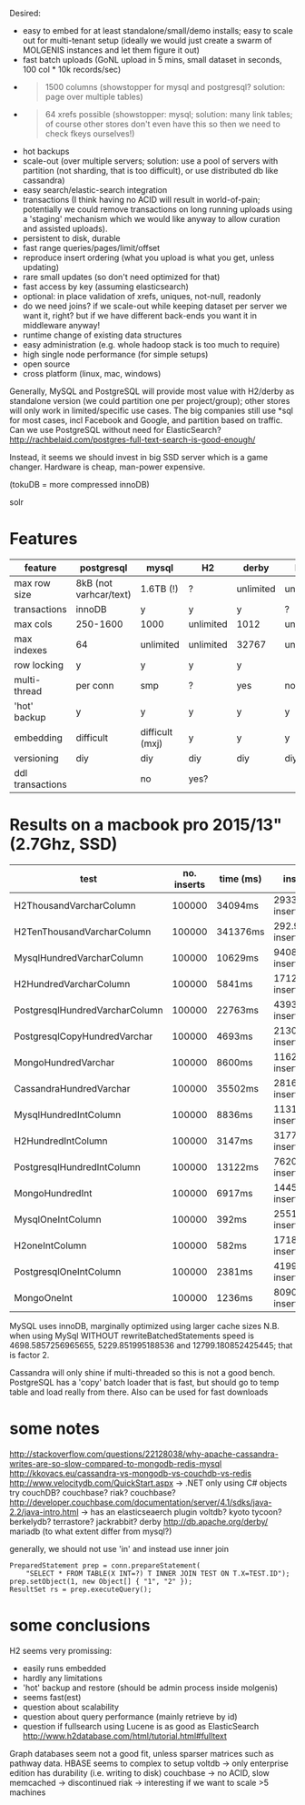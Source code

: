 Desired: 
* easy to embed for at least standalone/small/demo installs; easy to scale out for multi-tenant setup
(ideally we would just create a swarm of MOLGENIS instances and let them figure it out)
* fast batch uploads (GoNL upload in 5 mins, small dataset in seconds, 100 col * 10k records/sec)
* > 1500 columns (showstopper for mysql and postgresql? solution: page over multiple tables)
* > 64 xrefs possible (showstopper: mysql; solution: many link tables; of course other stores don't even have this so then we need to check fkeys ourselves!)
* hot backups
* scale-out (over multiple servers; solution: use a pool of servers with partition (not sharding, that is too difficult), or use distributed db like cassandra)
* easy search/elastic-search integration
* transactions (I think having no ACID will result in world-of-pain; potentially we could remove transactions on long running uploads using a 'staging' mechanism which we would like anyway to allow curation and assisted uploads).
* persistent to disk, durable
* fast range queries/pages/limit/offset
* reproduce insert ordering (what you upload is what you get, unless updating)
* rare small updates (so don't need optimized for that)
* fast access by key (assuming elasticsearch)
* optional: in place validation of xrefs, uniques, not-null, readonly
* do we need joins? if we scale-out while keeping dataset per server we want it, right? but if we have different back-ends you want it in middleware anyway!
* runtime change of existing data structures
* easy administration (e.g. whole hadoop stack is too much to require)
* high single node performance (for simple setups)
* open source
* cross platform (linux, mac, windows)

Generally, MySQL and PostgreSQL will provide most value with H2/derby as standalone version (we could partition one per project/group); other stores will only work in limited/specific use cases. The big companies still use *sql for most cases, incl Facebook and Google, and partition based on traffic.
Can we use PostgreSQL without need for ElasticSearch? http://rachbelaid.com/postgres-full-text-search-is-good-enough/

Instead, it seems we should invest in big SSD server which is a game changer. Hardware is cheap, man-power expensive.

(tokuDB = more compressed innoDB)

solr

# Features

| feature | postgresql | mysql | H2 | derby | hsql |
|---------|------------|-------|----|-------|------|
| max row size | 8kB (not varhcar/text) | 1.6TB (!) | ? | unlimited | unlimited |
| transactions | innoDB | y | y | y | ? |
| max cols | 250-1600 | 1000 | unlimited |1012 | unlimited |
| max indexes | 64 | unlimited | unlimited | 32767 | unlimited |
| row locking | y | y | y | y |
| multi-thread | per conn | smp | ? | yes | no |
| 'hot' backup | y | y | y | y | y |
| embedding | difficult | difficult (mxj) | y | y | y |
| versioning | diy | diy | diy | diy | diy |
| ddl transactions |  | no | yes? | | |

# Results on a macbook pro 2015/13" (2.7Ghz, SSD)

| test | no. inserts | time (ms) | inserts per second |
|------|-------------|-----------|--------------------|
| H2ThousandVarcharColumn | 100000 | 34094ms | 2933.0674018888953 inserts per second |
| H2TenThousandVarcharColumn | 100000 | 341376ms | 292.9321334833146 inserts per second |
| MysqlHundredVarcharColumn | 100000 | 10629ms | 9408.222786715589 inserts per second |
| H2HundredVarcharColumn | 100000 | 5841ms | 17120.35610340695 inserts per second |
| PostgresqlHundredVarcharColumn | 100000 | 22763ms | 4393.094056143742 inserts per second |
| PostgresqlCopyHundredVarchar | 100000 | 4693ms | 21308.331557639038 inserts per second |
| MongoHundredVarchar | 100000 | 8600ms | 11627.906976744185 inserts per second |
| CassandraHundredVarchar | 100000 | 35502ms | 2816.742718720072 inserts per second |
| MysqlHundredIntColumn | 100000 | 8836ms | 11317.338162064283 inserts per second |
| H2HundredIntColumn | 100000 | 3147ms | 31776.294884016523 inserts per second |
| PostgresqlHundredIntColumn | 100000 | 13122ms | 7620.789513793629 inserts per second |
| MongoHundredInt | 100000 | 6917ms | 14457.134595923088 inserts per second |
| MysqlOneIntColumn | 100000 | 392ms | 255102.04081632654 inserts per second |
| H2oneIntColumn | 100000 | 582ms | 171821.3058419244 inserts per second |
| PostgresqlOneIntColumn | 100000 | 2381ms | 41999.160016799666 inserts per second |
| MongoOneInt | 100000 | 1236ms | 80906.14886731391 inserts per second |

MySQL uses innoDB, marginally optimized using larger cache sizes
N.B. when using MySql WITHOUT rewriteBatchedStatements speed is 4698.5857256965655, 5229.851995188536 and 12799.180852425445; that is factor 2.

Cassandra will only shine if multi-threaded so this is not a good bench.
PostgreSQL has a 'copy' batch loader that is fast, but should go to temp table and load really from there. Also can be used for fast downloads

# some notes

http://stackoverflow.com/questions/22128038/why-apache-cassandra-writes-are-so-slow-compared-to-mongodb-redis-mysql
http://kkovacs.eu/cassandra-vs-mongodb-vs-couchdb-vs-redis
http://www.velocitydb.com/QuickStart.aspx -> .NET only using C# objects
try couchDB?
couchbase?
riak?
couchbase? http://developer.couchbase.com/documentation/server/4.1/sdks/java-2.2/java-intro.html -> has an elasticseaerch plugin 
voltdb?
kyoto tycoon?
berkelydb?
terrastore?
jackrabbit?
derby http://db.apache.org/derby/
mariadb (to what extent differ from mysql?)

generally, we should not use 'in' and instead use inner join 

	PreparedStatement prep = conn.prepareStatement(
	    "SELECT * FROM TABLE(X INT=?) T INNER JOIN TEST ON T.X=TEST.ID");
	prep.setObject(1, new Object[] { "1", "2" });
	ResultSet rs = prep.executeQuery();

# some conclusions

H2 seems very promissing: 
* easily runs embedded
* hardly any limitations
* 'hot' backup and restore (should be admin process inside molgenis)
* seems fast(est)
* question about scalability
* question about query performance (mainly retrieve by id)
* question if fullsearch using Lucene is as good as ElasticSearch http://www.h2database.com/html/tutorial.html#fulltext 

Graph databases seem not a good fit, unless sparser matrices such as pathway data.
HBASE seems to complex to setup
voltdb -> only enterprise edition has durability (i.e. writing to disk)
couchbase -> no ACID, slow
memcached -> discontinued
riak -> interesting if we want to scale >5 machines

